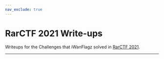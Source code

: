 ```yaml
---
nav_exclude: true
---
```


# RarCTF 2021 Write-ups

Writeups for the Challenges that iWanFlagz solved in [RarCTF 2021](https://ctftime.org/event/1342/).

----
